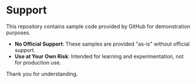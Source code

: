 # Support

This repository contains sample code provided by GitHub for demonstration purposes.

- **No Official Support**: These samples are provided "as-is" without official support.
- **Use at Your Own Risk**: Intended for learning and experimentation, not for production use.

Thank you for understanding.
